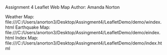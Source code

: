 Assignment 4
Leaflet Web Map
Author: Amanda Norton

Weather Map:
file:///C:/Users/anorton3/Desktop/Assingment4/LeafletDemo/demo/windex.html
Earthquake Map: 
file:///C:/Users/anorton3/Desktop/Assingment4/LeafletDemo/demo/eindex.html
Index Map:
file:///C:/Users/anorton3/Desktop/Assingment4/LeafletDemo/demo/index.html

